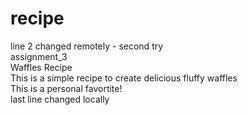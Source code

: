 # recipe
line 2 changed remotely - second try <br>
assignment_3 <br>
Waffles Recipe <br>
This is a simple recipe to create delicious fluffy waffles <br>
This is a personal favortite! <br>
last line changed locally
